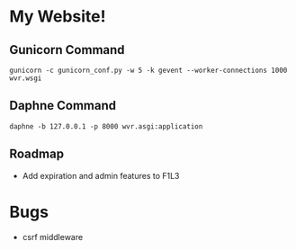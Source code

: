 # My Website!
## Gunicorn Command
```
gunicorn -c gunicorn_conf.py -w 5 -k gevent --worker-connections 1000 wvr.wsgi
```
## Daphne Command
```
daphne -b 127.0.0.1 -p 8000 wvr.asgi:application
```
## Roadmap
* Add expiration and admin features to F1L3

# Bugs
* csrf middleware
